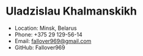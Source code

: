 # Uladzislau Khalmanskikh
* Location: Minsk, Belarus
* Phone: +375 29 129-56-14
* Email: fallover969@gmail.com
* GitHub: Fallover969